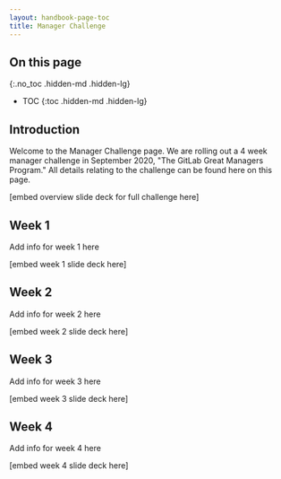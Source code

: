 ```yaml
---
layout: handbook-page-toc
title: Manager Challenge
---
```


## On this page
{:.no_toc .hidden-md .hidden-lg}

- TOC
{:toc .hidden-md .hidden-lg}

## Introduction

Welcome to the Manager Challenge page. We are rolling out a 4 week manager challenge in September 2020, "The GitLab Great Managers Program." All details relating to the challenge can be found here on this page. 

[embed overview slide deck for full challenge here] 

## Week 1

Add info for week 1 here 

[embed week 1 slide deck here] 

## Week 2

Add info for week 2 here 

[embed week 2 slide deck here] 

## Week 3

Add info for week 3 here 

[embed week 3 slide deck here] 

## Week 4

Add info for week 4 here 

[embed week 4 slide deck here] 
